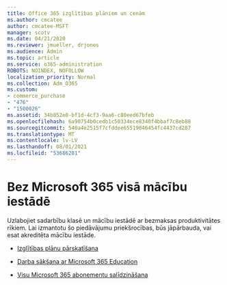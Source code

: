 ```yaml
---
title: Office 365 izglītības plāniem un cenām
ms.author: cmcatee
author: cmcatee-MSFT
manager: scotv
ms.date: 04/21/2020
ms.reviewer: jmueller, drjones
ms.audience: Admin
ms.topic: article
ms.service: o365-administration
ROBOTS: NOINDEX, NOFOLLOW
localization_priority: Normal
ms.collection: Adm_O365
ms.custom:
- commerce_purchase
- "476"
- "1500026"
ms.assetid: 34b852e0-bf1d-4cf3-9aa6-c80eed67bfeb
ms.openlocfilehash: 6a90754b0cedb1c50334ece8340f4bbaf7c8eb88
ms.sourcegitcommit: 540a4e2515f7cfddee65519046454fc4437cd287
ms.translationtype: MT
ms.contentlocale: lv-LV
ms.lasthandoff: 08/01/2021
ms.locfileid: "53686281"
---
```

# <a name="get-microsoft-365-free-for-your-entire-school"></a>Bez Microsoft 365 visā mācību iestādē

Uzlabojiet sadarbību klasē un mācību iestādē ar bezmaksas produktivitātes rīkiem. Lai izmantotu šo piedāvājumu priekšrocības, būs jāpārbauda, vai esat akreditēta mācību iestāde.
  
- [Izglītības plānu pārskatīšana](https://products.office.com/academic/compare-office-365-education-plans)

- [Darba sākšana ar Microsoft 365 Education](https://support.office.com/article/get-started-with-office-365-education-ab02abe5-a1ee-458c-b749-5b44416ccf14?wt.mc_id=o365_portal_mmaven&ui=en-US&rs=en-US&ad=US)

- [Visu Microsoft 365 abonementu salīdzināšana](https://products.office.com/business/compare-more-office-365-for-business-plans)